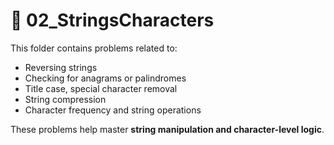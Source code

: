 # 📁 02_StringsCharacters

This folder contains problems related to:
- Reversing strings
- Checking for anagrams or palindromes
- Title case, special character removal
- String compression
- Character frequency and string operations

These problems help master **string manipulation and character-level logic**.
